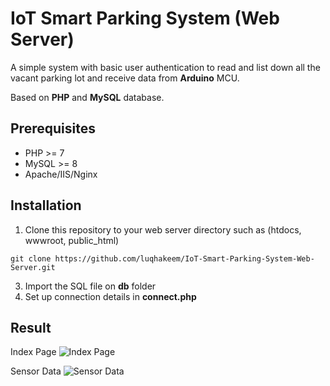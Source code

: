 # IoT Smart Parking System (Web Server)

A simple system with basic user authentication to read and list down all the vacant parking lot and receive data from **Arduino** MCU.

Based on **PHP** and **MySQL** database.

## Prerequisites

- PHP >= 7
- MySQL >= 8
- Apache/IIS/Nginx

## Installation

1. Clone this repository to your web server directory such as (htdocs, wwwroot, public_html)
```
git clone https://github.com/luqhakeem/IoT-Smart-Parking-System-Web-Server.git
```
3. Import the SQL file on **db** folder
4. Set up connection details in **connect.php**

## Result

Index Page
![Index Page](https://user-images.githubusercontent.com/75708244/151705354-656339f9-833c-40a4-ae3c-2d02d36ea8f4.jpg)

Sensor Data
![Sensor Data](https://user-images.githubusercontent.com/75708244/151705369-99f1ac90-3e81-4f64-acbb-69f6e7552bd9.jpg)
